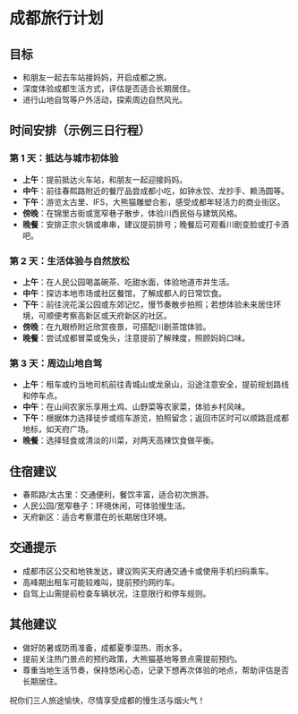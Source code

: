 # 成都旅行计划

## 目标
- 和朋友一起去车站接妈妈，开启成都之旅。
- 深度体验成都生活方式，评估是否适合长期居住。
- 进行山地自驾等户外活动，探索周边自然风光。

## 时间安排（示例三日行程）

### 第 1 天：抵达与城市初体验
- **上午**：提前抵达火车站，和朋友一起迎接妈妈。
- **中午**：前往春熙路附近的餐厅品尝成都小吃，如钟水饺、龙抄手、赖汤圆等。
- **下午**：游览太古里、IFS，大熊猫雕塑合影，感受成都年轻活力的商业街区。
- **傍晚**：在锦里古街或宽窄巷子散步，体验川西民俗与建筑风格。
- **晚餐**：安排正宗火锅或串串，建议提前排号；晚餐后可观看川剧变脸或打卡酒吧。

### 第 2 天：生活体验与自然放松
- **上午**：在人民公园喝盖碗茶、吃甜水面，体验地道市井生活。
- **中午**：探访本地市场或社区餐馆，了解成都人的日常饮食。
- **下午**：前往浣花溪公园或东郊记忆，慢节奏散步拍照；若想体验未来居住环境，可顺便考察高新区或天府新区的社区。
- **傍晚**：在九眼桥附近欣赏夜景，可搭配川剧茶馆体验。
- **晚餐**：尝试成都冒菜或兔头，注意提前了解辣度，照顾妈妈口味。

### 第 3 天：周边山地自驾
- **上午**：租车或约当地司机前往青城山或龙泉山，沿途注意安全，提前规划路线和停车点。
- **中午**：在山间农家乐享用土鸡、山野菜等农家菜，体验乡村风味。
- **下午**：根据体力选择徒步或缆车游览，拍照留念；返回市区时可以顺路逛成都地标，如天府广场。
- **晚餐**：选择轻食或清淡的川菜，对两天高辣饮食做平衡。

## 住宿建议
- 春熙路/太古里：交通便利，餐饮丰富，适合初次旅游。
- 人民公园/宽窄巷子：环境休闲，可体验慢生活。
- 天府新区：适合考察潜在的长期居住环境。

## 交通提示
- 成都市区公交和地铁发达，建议购买天府通交通卡或使用手机扫码乘车。
- 高峰期出租车可能较难叫，提前预约网约车。
- 自驾上山需提前检查车辆状况，注意限行和停车规则。

## 其他建议
- 做好防暑或防雨准备，成都夏季湿热、雨水多。
- 提前关注热门景点的预约政策，大熊猫基地等景点需提前预约。
- 尊重当地生活节奏，保持悠闲心态，记录下想再次体验的地点，帮助评估是否长期居住。

祝你们三人旅途愉快，尽情享受成都的慢生活与烟火气！
